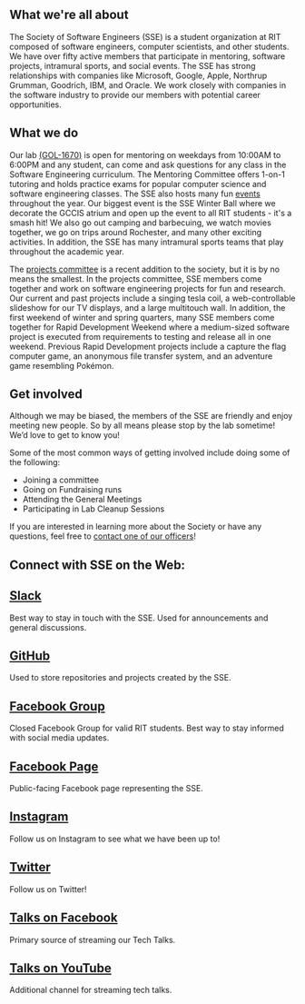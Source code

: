 What we're all about
--------------------

The Society of Software Engineers (SSE) is a student organization at RIT composed
of software engineers, computer scientists, and other students. We have over
fifty active members that participate in mentoring, software projects, intramural
sports, and social events. The SSE has strong relationships with companies like
Microsoft, Google, Apple, Northrup Grumman, Goodrich, IBM, and Oracle. We work
closely with companies in the software industry to provide our members with
potential career opportunities.


What we do
----------

Our lab [(GOL-1670)](https://maps.rit.edu/?zoom=20&lat=43.08384053670899&lng=-77.67983857233527) is open for mentoring on weekdays from 10:00AM to 6:00PM
and any student, can come and ask questions for any class in the Software
Engineering curriculum. The Mentoring Committee offers 1-on-1 tutoring and
holds practice exams for popular computer science and software engineering classes.  The SSE also hosts many fun [events](/events) throughout the year. Our biggest event is
the SSE Winter Ball where we decorate the GCCIS atrium and open up the event to all RIT
students - it's a smash hit! We also go out camping and barbecuing, we watch movies
together, we go on trips around Rochester, and many other exciting activities.
In addition, the SSE has many intramural sports teams that play throughout the academic year.

The [projects committee](/projects) is a recent addition to the society, but it is by no
means the smallest. In the projects committee, SSE members come together and work on
software engineering projects for fun and research. Our current and past projects include a singing tesla coil, a web-controllable slideshow for our TV displays, and a large multitouch wall. In addition, the first weekend of winter and spring quarters,
many SSE members come together for Rapid Development Weekend where a medium-sized
software project is executed from requirements to testing and release all in one
weekend. Previous Rapid Development projects include a capture the flag computer
game, an anonymous file transfer system, and an adventure game resembling Pokémon.


Get involved
------------

Although we may be biased, the members of the SSE are friendly and enjoy
meeting new people. So by all means please stop by the lab sometime!
We’d love to get to know you!

Some of the most common ways of getting involved include doing some of the following:

* Joining a committee
* Going on Fundraising runs
* Attending the General Meetings
* Participating in Lab Cleanup Sessions

If you are interested in learning more about the Society or have any
questions, feel free to [contact one of our officers](/officers)!

Connect with SSE on the Web:
-------------------

## [Slack](https://rit-sse.slack.com)
Best way to stay in touch with the SSE. Used for announcements and general discussions.

## [GitHub](https://github.com/rit-sse)
Used to store repositories and projects created by the SSE.

## [Facebook Group](https://www.facebook.com/groups/ritsse/)
Closed Facebook Group for valid RIT students. Best way to stay informed with social media updates.

## [Facebook Page](https://www.facebook.com/ssebot/)
Public-facing Facebook page representing the SSE.

## [Instagram](https://www.instagram.com/rit_sse/)
Follow us on Instagram to see what we have been up to!

## [Twitter](https://twitter.com/rit_sse)
Follow us on Twitter!

## [Talks on Facebook](https://www.facebook.com/ssebot)
Primary source of streaming our Tech Talks.

## [Talks on YouTube](https://www.youtube.com/user/SSETechtalks)
Additional channel for streaming tech talks.
